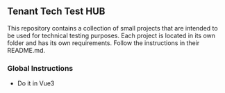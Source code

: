 ## Tenant Tech Test HUB

This repository contains a collection of small projects that are intended to be used for technical testing purposes.
Each project is located in its own folder and has its own requirements. Follow the instructions in their README.md.

### Global Instructions

- Do it in Vue3 <script setup> !! important
- Create your own repository for the tech test hub assigned. (pref github)
- Use Vite as the build tool for your projects.
- Create a README.md file with instructions on how to run the application.
- Include clear and concise instructions on how to run the project, including any dependencies or installation steps.
- Make sure to follow the project requirements provided in each folder.
- Organize your repository in a clear and logical way, making it easy for others to navigate.
- Test your projects thoroughly before submitting them.
